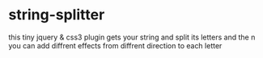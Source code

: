 string-splitter
===============
this tiny jquery & css3 plugin gets your string and split its letters and the n you can add diffrent effects from diffrent direction to each letter
